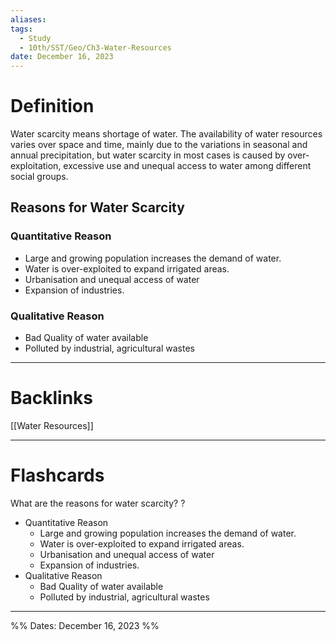 ```yaml
---
aliases: 
tags:
  - Study
  - 10th/SST/Geo/Ch3-Water-Resources
date: December 16, 2023
---
```

# Definition
Water scarcity means shortage of water. The availability of water resources varies over space and time, mainly due to the variations in seasonal and annual precipitation, but water scarcity in most cases is caused by over- exploitation, excessive use and unequal access to water among different social groups.
## Reasons for Water Scarcity
### Quantitative Reason
- Large and growing population increases the demand of water.
- Water is over-exploited to expand irrigated areas.
- Urbanisation and unequal access of water
- Expansion of industries.
### Qualitative Reason
- Bad Quality of water available
- Polluted by industrial, agricultural wastes

---
# Backlinks
[[Water Resources]]

---
# Flashcards

What are the reasons for water scarcity?
?
- Quantitative Reason
	- Large and growing population increases the demand of water.
	- Water is over-exploited to expand irrigated areas.
	- Urbanisation and unequal access of water
	- Expansion of industries.
- Qualitative Reason
	- Bad Quality of water available
	- Polluted by industrial, agricultural wastes
<!--SR:!2024-05-27,112,280-->

---

%%
Dates: December 16, 2023
%%